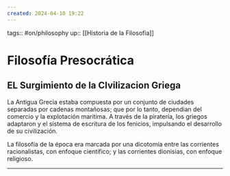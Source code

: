 ```yaml
---
created: 2024-04-10 19:22
---
```

tags:: #on/philosophy 
up:: [[Historia de la Filosofia]]
# Filosofía Presocrática
## EL Surgimiento de la CIvilizacion Griega
La Antigua Grecia estaba compuesta por un conjunto de ciudades separadas por cadenas montañosas; que por lo tanto, dependian del comercio y la explotación maritima. A través de la piratería, los griegos adaptaron y el sistema de escritura de los fenicios, impulsando el desarrollo de su civilización.

La filosofía de la época era marcada por una dicotomía entre las corrientes racionalistas, con enfoque científico; y las corrientes dionisias, con enfoque religioso.
___
